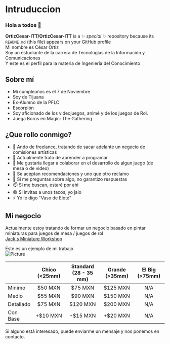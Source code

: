 # Intruduccion
### Hola a todos 👋  
**OrtizCesar-ITT/OrtizCesar-ITT** is a ✨ _special_ ✨ repository because its `README.md` (this file) appears on your GitHub profile  
Mi nombre es César Ortiz  
Soy un estudiante de la carrera de Tecnologías de la Información y Comunicaciones  
Y este es el perfil para la materia de Ingeniería del Conocimiento  

## Sobre mí
- Mi cumpleaños es el 7 de Noviembre
- Soy de Tijuana
- Ex-Alumno de la PFLC
- Escorpión
- Soy aficionado de los videojuegos, animé y de los juegos de Rol.
- Juega Boros en Magic: The Gathering

## ¿Que rollo conmigo?
- 🔭 Ando de freelance, tratando de sacar adelante un negocio de comisiones artísticas
- 🌱 Actualmente trato de aprender a programar
- 👯 Me gustaría llegar a colaborar en el desarrollo de algun juego (de mesa o de video)
- 🤔 Se aceptan recomendaciones y uno que otro reclamo
- 💬 Si me preguntas sobre algo, no garantizo respuestas
- 📫 Si me buscan, estaré por ahi
- 😄 Si invitas a unos tacos, yo jalo
- ⚡ Yo le digo "Vaso de Elote"

## Mi negocio
Actualmente estoy tratando de formar un negocio basado en pintar miniaturas para juegos de mesa / juegos de rol  
[Jack's Miniature Workshop](https://www.facebook.com/MiniWorkshopTJ/)  

Este es un ejemplo de mi trabajo  
![Picture](https://scontent.ftij3-1.fna.fbcdn.net/v/t1.0-0/p526x296/49658201_392751651467300_7262393044421312512_o.jpg?_nc_cat=102&_nc_sid=730e14&_nc_ohc=dTqzbyZDp_0AX9_Sgm8&_nc_ht=scontent.ftij3-1.fna&tp=6&oh=28b43107e50a28cddcbfe3ce96fd52ff&oe=5F903D55) 

|           | Chico (<25mm) | Standard (28 - 35 mm) | Grande (>35mm) | El Big (>75mm) |
|-----------|:-------------:|:---------------------:|:--------------:|:--------------:|
| Minimo    | $50 MXN       | $75 MXN               | $125 MXN       | N/A            |
| Medio     | $55 MXN       | $90 MXN               | $150 MXN       | N/A            |
| Detallado | $75 MXN       | $120 MXN              | $200 MXN       | N/A            |
| Con Base  | +$10 MXN      | +$15 MXN              | +$20 MXN       | N/A            |

Si alguno está interesado, puede enviarme un mensaje y nos ponemos en contacto.  


